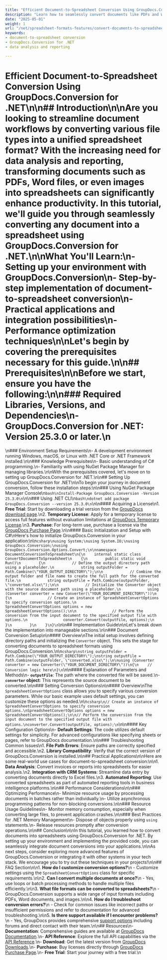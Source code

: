```yaml
---
title: "Efficient Document-to-Spreadsheet Conversion Using GroupDocs.Conversion for .NET"
description: "Learn how to seamlessly convert documents like PDFs and Word files into spreadsheets using GroupDocs.Conversion for .NET. Streamline your data workflows with ease."
date: "2025-05-01"
weight: 1
url: "/net/spreadsheet-formats-features/convert-documents-to-spreadsheets-groupdocs-net/"
keywords:
- document-to-spreadsheet conversion
- GroupDocs.Conversion for .NET
- data analysis and reporting

---
```



# Efficient Document-to-Spreadsheet Conversion Using GroupDocs.Conversion for .NET\n\n## Introduction\n\nAre you looking to streamline document workflows by converting various file types into a unified spreadsheet format? With the increasing need for data analysis and reporting, transforming documents such as PDFs, Word files, or even images into spreadsheets can significantly enhance productivity. In this tutorial, we'll guide you through seamlessly converting any document into a spreadsheet using GroupDocs.Conversion for .NET.\n\n**What You'll Learn:**\n- Setting up your environment with GroupDocs.Conversion\n- Step-by-step implementation of document-to-spreadsheet conversion\n- Practical applications and integration possibilities\n- Performance optimization techniques\n\nLet's begin by covering the prerequisites necessary for this guide.\n\n## Prerequisites\n\nBefore we start, ensure you have the following:\n\n### Required Libraries, Versions, and Dependencies\n- **GroupDocs.Conversion for .NET**: Version 25.3.0 or later.\n  
\n### Environment Setup Requirements\n- A development environment running Windows, macOS, or Linux with .NET Core or .NET Framework installed.\n\n### Knowledge Prerequisites\n- Basic understanding of C# programming.\n- Familiarity with using NuGet Package Manager for managing libraries.\n\nWith the prerequisites covered, let's move on to setting up GroupDocs.Conversion for .NET.\n\n## Setting Up GroupDocs.Conversion for .NET\n\nTo begin your journey in document conversion, follow these installation steps:\n\n### Using NuGet Package Manager Console\n```bash\nInstall-Package GroupDocs.Conversion -Version 25.3.0\n```\n\n### Using .NET CLI\n```bash\ndotnet add package GroupDocs.Conversion --version 25.3.0\n```\n\n#### Acquiring a License\n1. **Free Trial**: Start by downloading a trial version from the [GroupDocs download page](https://releases.groupdocs.com/conversion/net/).\n2. **Temporary License**: Apply for a temporary license to access full features without evaluation limitations at [GroupDocs Temporary License](https://purchase.groupdocs.com/temporary-license/).\n3. **Purchase**: For long-term use, purchase a license via the [GroupDocs Purchase Page](https://purchase.groupdocs.com/buy).\n\n#### Basic Initialization and Setup with C#\nHere's how to initialize GroupDocs.Conversion in your application:\n\n```csharp\nusing System;\nusing System.IO;\nusing GroupDocs.Conversion;\nusing GroupDocs.Conversion.Options.Convert;\n\nnamespace DocumentConversionToSpreadsheet\n{\n    internal static class ConvertDocumentToSpreadsheet\n    {\n        public static void Run()\n        {\n            // Define the output directory path using a placeholder.\n            string outputFolder = Path.Combine(\"YOUR_OUTPUT_DIRECTORY\");\n\n            // Combine the output folder and file name to create the full path for the converted file.\n            string outputFile = Path.Combine(outputFolder, \"converted.xlsx\");\n\n            // Initialize the Converter object with the source document path using a placeholder.\n            using (Converter converter = new Converter(\"YOUR_DOCUMENT_DIRECTORY\"))\n            {\n                // Create an instance of SpreadsheetConvertOptions to specify conversion options.\n                SpreadsheetConvertOptions options = new SpreadsheetConvertOptions();\n\n                // Perform the conversion from the input document to the specified output file with options.\n                converter.Convert(outputFile, options);\n            }\n        }\n    }\n}\n```\n\n## Implementation Guide\n\nLet's break down the implementation into manageable sections.\n\n### Document Conversion Setup\n\n#### Overview\nThe initial setup involves defining directory paths and initializing the `Converter` object. This sets the stage for converting documents to spreadsheet formats using GroupDocs.Conversion.\n\n```csharp\nstring outputFolder = Path.Combine(\"YOUR_OUTPUT_DIRECTORY\");\nstring outputFile = Path.Combine(outputFolder, \"converted.xlsx\");\n\nusing (Converter converter = new Converter(\"YOUR_DOCUMENT_DIRECTORY\"))\n{\n    // Conversion logic here\n}\n```\n\n#### Explanation of Parameters and Methods\n- **`outputFile`**: The path where the converted file will be saved.\n- **`converter` object**: This represents the source document to be converted.\n\n### Setting Conversion Options\n\n#### Overview\nThe `SpreadsheetConvertOptions` class allows you to specify various conversion parameters. While our basic example uses default settings, you can customize these options as needed.\n\n```csharp\n// Create an instance of SpreadsheetConvertOptions to specify conversion options.\nSpreadsheetConvertOptions options = new SpreadsheetConvertOptions();\n\n// Perform the conversion from the input document to the specified output file with options.\nconverter.Convert(outputFile, options);\n```\n\n#### Key Configuration Options\n- **Default Settings**: The code utilizes default settings for simplicity. For advanced configurations like specifying sheets or pages, refer to GroupDocs documentation.\n\n### Troubleshooting Common Issues\n1. **File Path Errors**: Ensure paths are correctly specified and accessible.\n2. **Library Compatibility**: Verify that the correct version of GroupDocs.Conversion is installed.\n\n## Practical Applications\n\nHere are some real-world use cases for document-to-spreadsheet conversion:\n\n1. **Data Analysis**: Convert invoices or reports into spreadsheets for easier analysis.\n2. **Integration with CRM Systems**: Streamline data entry by converting documents directly to Excel files.\n3. **Automated Reporting**: Use converted spreadsheets as part of automated reporting tools in business intelligence platforms.\n\n## Performance Considerations\n\n### Optimizing Performance\n- Minimize resource usage by processing documents in batches rather than individually.\n- Utilize asynchronous programming patterns for non-blocking conversions.\n\n### Resource Usage Guidelines\n- Monitor memory consumption, especially when converting large files, to prevent application crashes.\n\n### Best Practices for .NET Memory Management\n- Dispose of objects properly using `using` statements.\n- Release resources promptly after conversion operations.\n\n## Conclusion\n\nIn this tutorial, you learned how to convert documents into spreadsheets using GroupDocs.Conversion for .NET. By setting up your environment and implementing the provided code, you can seamlessly integrate document conversions into your applications.\n\nAs next steps, consider exploring more advanced features of GroupDocs.Conversion or integrating it with other systems in your tech stack. We encourage you to try out these techniques in your projects!\n\n## FAQ Section\n\n1. **How do I customize conversion options?**\n   - Customize settings using the `SpreadsheetConvertOptions` class for specific requirements.\n\n2. **Can I convert multiple documents at once?**\n   - Yes, use loops or batch processing methods to handle multiple files efficiently.\n\n3. **What file formats can be converted to spreadsheets?**\n   - GroupDocs.Conversion supports a wide range of input formats including PDFs, Word documents, and images.\n\n4. **How do I troubleshoot conversion errors?**\n   - Check for common issues like incorrect paths or insufficient permissions and refer to documentation for advanced troubleshooting.\n\n5. **Is there support available if I encounter problems?**\n   - Yes, GroupDocs provides comprehensive [support options](https://forum.groupdocs.com/c/conversion/10) including forums and direct contact with their team.\n\n## Resources\n- **Documentation**: Comprehensive guides are available at [GroupDocs Documentation](https://docs.groupdocs.com/conversion/net/).\n- **API Reference**: Explore the full API capabilities via the [API Reference](https://reference.groupdocs.com/conversion/net/).\n- **Download**: Get the latest version from [GroupDocs Downloads](https://releases.groupdocs.com/conversion/net/).\n- **Purchase**: Buy licenses directly through [GroupDocs Purchase Page](https://purchase.groupdocs.com/buy).\n- **Free Trial**: Start your journey with a free trial.\n
